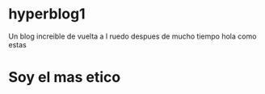# hyperblog1
Un blog increible de vuelta a l ruedo despues de mucho tiempo
hola como estas
# Soy el mas etico

